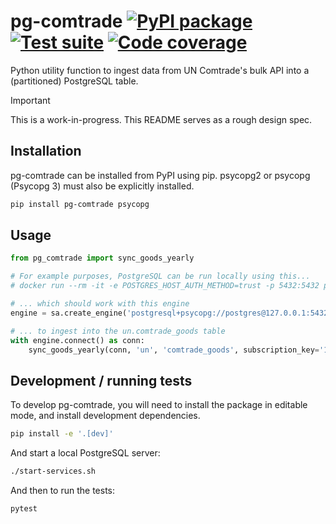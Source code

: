 # pg-comtrade [![PyPI package](https://img.shields.io/pypi/v/pg-comtrade?label=PyPI%20package)](https://pypi.org/project/pg-comtrade/) [![Test suite](https://img.shields.io/github/actions/workflow/status/uktrade/pg-comtrade/test.yaml?label=Test%20suite)](https://github.com/uktrade/pg-comtrade/actions/workflows/test.yaml) [![Code coverage](https://img.shields.io/codecov/c/github/uktrade/pg-comtrade?label=Code%20coverage)](https://app.codecov.io/gh/uktrade/pg-comtrade)

Python utility function to ingest data from UN Comtrade's bulk API into a (partitioned) PostgreSQL table.

> [!IMPORTANT]
> This is a work-in-progress. This README serves as a rough design spec.

## Installation

pg-comtrade can be installed from PyPI using pip. psycopg2 or psycopg (Psycopg 3) must also be explicitly installed.

```bash
pip install pg-comtrade psycopg
```


## Usage

```python
from pg_comtrade import sync_goods_yearly

# For example purposes, PostgreSQL can be run locally using this...
# docker run --rm -it -e POSTGRES_HOST_AUTH_METHOD=trust -p 5432:5432 postgres

# ... which should work with this engine
engine = sa.create_engine('postgresql+psycopg://postgres@127.0.0.1:5432/')

# ... to ingest into the un.comtrade_goods table
with engine.connect() as conn:
    sync_goods_yearly(conn, 'un', 'comtrade_goods', subscription_key='123456abcdef')
```

## Development / running tests

To develop pg-comtrade, you will need to install the package in editable mode, and install development dependencies.

```bash
pip install -e '.[dev]'
```

And start a local PostgreSQL server:
```bash
./start-services.sh
```

And then to run the tests:

```bash
pytest
```

